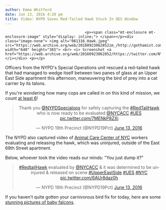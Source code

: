 ```yaml
---
author: Emma Whitford
date: Jun 13, 2016 4:20 pm
title: Video: NYPD Saves Red-Tailed Hawk Stuck In UES Window 
---
```


	
										<p><span class="mt-enclosure mt-enclosure-image" style="display: inline;"> </span></p><div class="image-none"> <img alt="061316_Hawk.jpeg" src="https://web.archive.org/web/20160923062852im_/http://gothamist.com/attachments/nyc_ewhitford/061316_Hawk.jpeg" width="640" height="365"> <br> <i> Screenshot <a href="https://web.archive.org/web/20160923062852/https://twitter.com/NYPD19Pct/status/742414830418702336">via</a>. </i></div> <p></p>

<p>Officers from the NYPD&apos;s Special Operations unit rescued a red-tailed hawk that had managed to wedge itself between two panes of glass at an Upper East Side apartment this afternoon, maneuvering the bird of prey into a cat carrier by its talons. </p>

<p>If you&apos;re wondering how many cops are called in on this kind of mission, we count <a href="https://web.archive.org/web/20160923062852/https://twitter.com/NYPD19Pct/status/742415780277571584">at least 6</a>!</p>

<center><blockquote class="twitter-tweet" data-lang="en"><p lang="en" dir="ltr">Thank you <a href="https://web.archive.org/web/20160923062852/https://twitter.com/NYPDSpecialops">@NYPDSpecialops</a> for safely capturing the <a href="https://web.archive.org/web/20160923062852/https://twitter.com/hashtag/RedTailHawk?src=hash">#RedTailHawk</a> who is now ready to be evaluated <a href="https://web.archive.org/web/20160923062852/https://twitter.com/NYCACC">@NYCACC</a> <a href="https://web.archive.org/web/20160923062852/https://twitter.com/hashtag/UES?src=hash">#UES</a> <a href="https://web.archive.org/web/20160923062852/https://t.co/7MENkP8ZXi">pic.twitter.com/7MENkP8ZXi</a></p>&#x2014; NYPD 19th Precinct (@NYPD19Pct) <a href="https://web.archive.org/web/20160923062852/https://twitter.com/NYPD19Pct/status/742414830418702336">June 13, 2016</a></blockquote>
<script async src="//web.archive.org/web/20160923062852js_/http://platform.twitter.com/widgets.js" charset="utf-8"></script></center>

<p>The NYPD also captured video of <a href="https://web.archive.org/web/20160923062852/https://twitter.com/NYCACC">Animal Care Center of NYC</a> workers evaluating and releasing the hawk, which was uninjured, outside of the East 69th Street apartment. </p>

<p>Below, whoever took the video reads our minds: &quot;You just dump it?&quot; </p>

<center><blockquote class="twitter-tweet" data-lang="en"><p lang="en" dir="ltr"><a href="https://web.archive.org/web/20160923062852/https://twitter.com/hashtag/RedtailHawk?src=hash">#RedtailHawk</a> evaluated by <a href="https://web.archive.org/web/20160923062852/https://twitter.com/NYCACC">@NYCACC</a> &amp; it was determined to be uninjured &amp; released on scene <a href="https://web.archive.org/web/20160923062852/https://twitter.com/hashtag/UpperEastSide?src=hash">#UpperEastSide</a> <a href="https://web.archive.org/web/20160923062852/https://twitter.com/hashtag/UES?src=hash">#UES</a> <a href="https://web.archive.org/web/20160923062852/https://twitter.com/hashtag/NYC?src=hash">#NYC</a> <a href="https://web.archive.org/web/20160923062852/https://t.co/6AUr8daz0h">pic.twitter.com/6AUr8daz0h</a></p>&#x2014; NYPD 19th Precinct (@NYPD19Pct) <a href="https://web.archive.org/web/20160923062852/https://twitter.com/NYPD19Pct/status/742424189504741377">June 13, 2016</a></blockquote>
<script async src="//web.archive.org/web/20160923062852js_/http://platform.twitter.com/widgets.js" charset="utf-8"></script></center>

<p>If you haven&apos;t quite gotten your carnivorous bird fix for today, here are some <a href="https://web.archive.org/web/20160923062852/http://gothamist.com/2016/05/31/photos_baby_falcons.php#photo-11">stunning pictures of baby falcons</a>. </p>					
										
									
				
